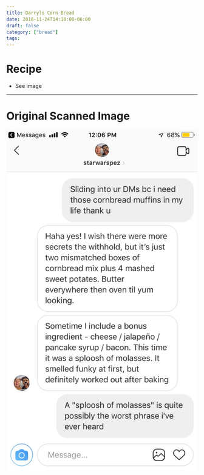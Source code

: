 ```yaml
---
title: Darryls Corn Bread
date: 2018-11-24T14:18:08-06:00
draft: false
category: ["bread"]
tags:
---
```


# Recipe

- See image

-----

# Original Scanned Image

![](/bread/darryls-corn-bread.png)